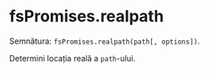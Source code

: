 # fsPromises.realpath

Semnătura: `fsPromises.realpath(path[, options])`.

Determini locația reală a `path`-ului.
